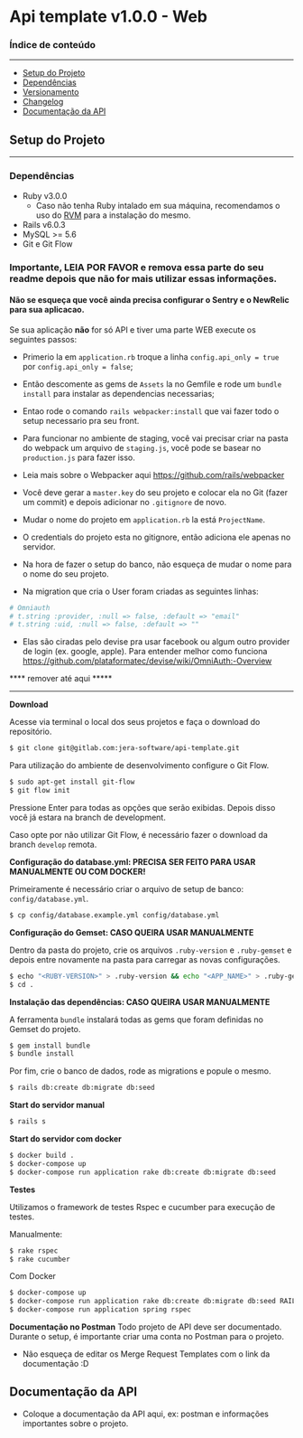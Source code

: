 
# Api template v1.0.0 - Web

### Índice de conteúdo
--- 

* [Setup do Projeto](#setup-do-projeto)
* [Dependências](#dependências)
* [Versionamento](#versionamento)
* [Changelog](#changelog)
* [Documentação da API](#documentação-da-api)


## Setup do Projeto
------------------------

### Dependências

 - Ruby v3.0.0
     - Caso não tenha Ruby intalado em sua máquina, recomendamos o uso do [RVM](https://rvm.io/) para a instalação do mesmo.
 - Rails v6.0.3
 - MySQL >= 5.6 
 - Git e Git Flow

### Importante, LEIA POR FAVOR e remova essa parte do seu readme depois que não for mais utilizar essas informações. 


#### Não se esqueça que você ainda precisa configurar o Sentry e o NewRelic para sua aplicacao.

Se sua aplicação **não** for só API e tiver uma parte WEB execute os seguintes passos:
  - Primerio la em `application.rb` troque a linha `config.api_only = true` por `config.api_only = false`;
  - Então descomente as gems de `Assets` la no Gemfile e rode um `bundle install` para instalar as dependencias necessarias;
  - Entao rode o comando `rails webpacker:install` que vai fazer todo o setup necessario pra seu front.
  - Para funcionar no ambiente de staging, você vai precisar criar na pasta do webpack um arquivo de `staging.js`, você pode se basear no `production.js` para fazer isso. 
  - Leia mais sobre o Webpacker aqui https://github.com/rails/webpacker

- Você deve gerar a `master.key` do seu projeto e colocar ela no Git (fazer um commit) e depois adicionar no `.gitignore` de novo.

- Mudar o nome do projeto em `application.rb` la está `ProjectName`.

- O credentials do projeto esta no gitignore, então adiciona ele apenas no servidor.

- Na hora de fazer o setup do banco, não esqueça de mudar o nome para o nome do seu projeto.

- Na migration que cria o User foram criadas as seguintes linhas:

```ruby
# Omniauth
# t.string :provider, :null => false, :default => "email"
# t.string :uid, :null => false, :default => ""
```

- Elas são ciradas pelo devise pra usar facebook ou algum outro provider de login (ex. google, apple). Para entender melhor como funciona https://github.com/plataformatec/devise/wiki/OmniAuth:-Overview

**** remover até aqui *****

**************************

**Download**

Acesse via terminal o local dos seus projetos e faça o download do repositório.
```bash
$ git clone git@gitlab.com:jera-software/api-template.git
```

Para utilização do ambiente de desenvolvimento configure o Git Flow.
```bash
$ sudo apt-get install git-flow
$ git flow init
```

Pressione Enter para todas as opções que serão exibidas. Depois disso você já estara na branch de development.

Caso opte por não utilizar Git Flow, é necessário fazer o download da branch `develop` remota.

**Configuração do database.yml: PRECISA SER FEITO PARA USAR MANUALMENTE OU COM DOCKER!**

Primeiramente é necessário criar o arquivo de setup de banco: `config/database.yml`.
```bash
$ cp config/database.example.yml config/database.yml
```

**Configuração do Gemset: CASO QUEIRA USAR MANUALMENTE**

Dentro da pasta do projeto, crie os arquivos `.ruby-version` e `.ruby-gemset` e depois entre novamente na pasta para carregar as novas configurações.
```bash
$ echo "<RUBY-VERSION>" > .ruby-version && echo "<APP_NAME>" > .ruby-gemset
$ cd .
```

**Instalação das dependências: CASO QUEIRA USAR MANUALMENTE**

A ferramenta `bundle` instalará todas as gems que foram definidas no Gemset do projeto.
```bash
$ gem install bundle
$ bundle install
```

Por fim, crie o banco de dados, rode as migrations e popule o mesmo.

```bash
$ rails db:create db:migrate db:seed
```

**Start do servidor manual**
```bash
$ rails s
```

**Start do servidor com docker**

```bash
$ docker build .
$ docker-compose up
$ docker-compose run application rake db:create db:migrate db:seed
```

**Testes**

Utilizamos o framework de testes Rspec e cucumber para execução de testes.

Manualmente: 
```bash
$ rake rspec
$ rake cucumber
```

Com Docker
```bash
$ docker-compose up
$ docker-compose run application rake db:create db:migrate db:seed RAILS_ENV=test
$ docker-compose run application spring rspec
```

**Documentação no Postman**
Todo projeto de API deve ser documentado.
Durante o setup, é importante criar uma conta no Postman para o projeto.
- Não esqueça de editar os Merge Request Templates com o link da documentação :D

## Documentação da API

- Coloque a documentação da API aqui, ex: postman e informações importantes sobre o projeto. 
